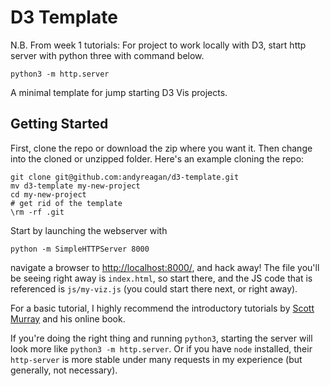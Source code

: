 # D3 Template

N.B. From week 1 tutorials: For project to work locally with D3, start http server with python three with command below.

```
python3 -m http.server
```

A minimal template for jump starting D3 Vis projects.

## Getting Started

First, clone the repo or download the zip where you want it.
Then change into the cloned or unzipped folder.
Here's an example cloning the repo:

```
git clone git@github.com:andyreagan/d3-template.git
mv d3-template my-new-project
cd my-new-project
# get rid of the template
\rm -rf .git
```

Start by launching the webserver with

```
python -m SimpleHTTPServer 8000
```
navigate a browser to [http://localhost:8000/](http://localhost:8000/),
and hack away!
The file you'll be seeing right away is `index.html`,
so start there,
and the JS code that is referenced is `js/my-viz.js` (you could start there next, or right away).

For a basic tutorial, I highly recommend the introductory tutorials by [Scott Murray](http://alignedleft.com/tutorials/d3/adding-elements) and his online book.


If you're doing the right thing and running `python3`, starting the server will look more like `python3 -m http.server`.
Or if you have `node` installed, their `http-server` is more stable under many requests in my experience (but generally, not necessary).

